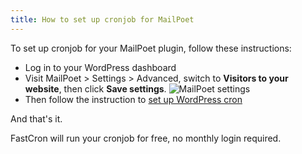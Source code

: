 ```yaml
---
title: How to set up cronjob for MailPoet
---
```


To set up cronjob for your MailPoet plugin, follow these instructions:

- Log in to your WordPress dashboard
- Visit MailPoet > Settings > Advanced, switch to **Visitors to your website**, then click **Save settings**.
![MailPoet settings](/screenshots/wordpress/mailpoet.png)
- Then follow the instruction to [set up WordPress cron](/tutorials/wp-cron)

And that's it.

FastCron will run your cronjob for free, no monthly login required.